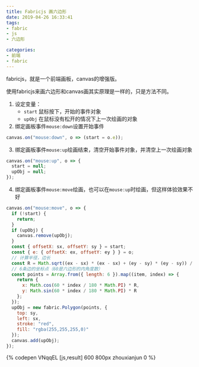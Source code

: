 ```yaml
---
title: Fabricjs 画六边形
date: 2019-04-26 16:33:41
tags:
- fabric
- js
- 六边形

categories:
- 前端
- fabric
---
```


fabricjs，就是一个前端画板，canvas的增强版。

使用fabricjs来画六边形和canvas画其实原理是一样的，只是方法不同。

1. 设定变量： 
    - `start` 鼠标按下，开始的事件对象
    - `upObj` 在鼠标没有松开的情况下上一次绘画的对象
2. 绑定画板事件`mouse:down`设置开始事件
```javascript 1.6
canvas.on("mouse:down", o => (start = o.e));
```
3. 绑定画板事件`mouse:up`绘画结束，清空开始事件对象，并清空上一次绘画对象
```javascript 1.6
canvas.on("mouse:up", o => {
  start = null;
  upObj = null;
});
```
4. 绑定画板事件`mouse:move`绘画，也可以在`mouse:up`时绘画，但这样体验效果不好
```javascript 1.6
canvas.on("mouse:move", o => {
  if (!start) {
    return;
  }
  if (upObj) {
    canvas.remove(upObj);
  }
  const { offsetX: sx, offsetY: sy } = start;
  const { e: { offsetX: ex, offsetY: ey } } = o;
  // 计算半径，边长
  const R = Math.sqrt((ex - sx) * (ex - sx) + (ey - sy) * (ey - sy)) / 2;
  // 6条边的坐标点（60是六边形的内角度数）
  const points = Array.from({ length: 6 }).map((item, index) => {
    return {
      x: Math.cos(60 * index / 180 * Math.PI) * R,
      y: Math.sin(60 * index / 180 * Math.PI) * R
    };
  });
  upObj = new fabric.Polygon(points, {
    top: sy,
    left: sx,
    stroke: "red",
    fill: "rgba(255,255,255,0)"
  });
  canvas.add(upObj);
});
```

{% codepen VNqqEL [js,result] 600 800px zhouxianjun 0 %}
